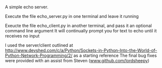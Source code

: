 A simple echo server.

Execute the file echo_server.py in one terminal and leave it running

Exeucte the file echo_client.py in another terminal, and pass it an optional command line argument
It will continually prompt you for text to echo until it receives no input

I used the server/client outlined at http://www.devshed.com/c/a/Python/Sockets-in-Python-Into-the-World-of-Python-Network-Programming/2/ as a starting reference
The final bug fixes were provided with an assist from Steven (www.github.com/lordsheepy)